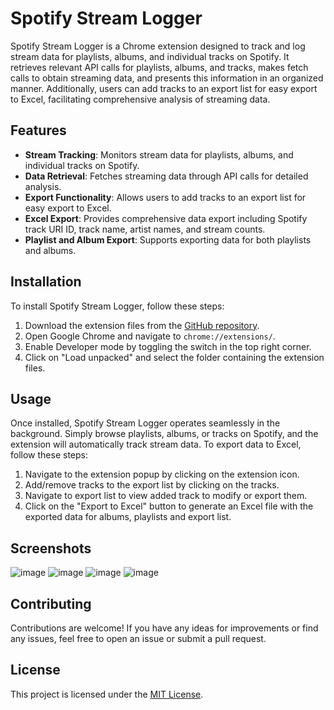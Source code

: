 # Spotify Stream Logger

Spotify Stream Logger is a Chrome extension designed to track and log stream data for playlists, albums, and individual tracks on Spotify. It retrieves relevant API calls for playlists, albums, and tracks, makes fetch calls to obtain streaming data, and presents this information in an organized manner. Additionally, users can add tracks to an export list for easy export to Excel, facilitating comprehensive analysis of streaming data.

## Features

- **Stream Tracking**: Monitors stream data for playlists, albums, and individual tracks on Spotify.
- **Data Retrieval**: Fetches streaming data through API calls for detailed analysis.
- **Export Functionality**: Allows users to add tracks to an export list for easy export to Excel.
- **Excel Export**: Provides comprehensive data export including Spotify track URI ID, track name, artist names, and stream counts.
- **Playlist and Album Export**: Supports exporting data for both playlists and albums.

## Installation

To install Spotify Stream Logger, follow these steps:

1. Download the extension files from the [GitHub repository](https://github.com/rupava/Spotify-Stream-Logger/).
2. Open Google Chrome and navigate to `chrome://extensions/`.
3. Enable Developer mode by toggling the switch in the top right corner.
4. Click on "Load unpacked" and select the folder containing the extension files.

## Usage

Once installed, Spotify Stream Logger operates seamlessly in the background. Simply browse playlists, albums, or tracks on Spotify, and the extension will automatically track stream data. To export data to Excel, follow these steps:

1. Navigate to the extension popup by clicking on the extension icon.
2. Add/remove tracks to the export list by clicking on the tracks.
3. Navigate to export list to view added track to modify or export them.
4. Click on the "Export to Excel" button to generate an Excel file with the exported data for albums, playlists and export list.

## Screenshots

![image](https://github.com/rupava/Spotify-Stream-Logger/assets/61538804/5f0bde22-5019-4119-9534-166d4c2ba2fc)
![image](https://github.com/rupava/Spotify-Stream-Logger/assets/61538804/1843a50b-a8f8-40fd-a397-380701a6f59c)
![image](https://github.com/rupava/Spotify-Stream-Logger/assets/61538804/be3cedda-73e5-47b6-b50c-cf86da626e65)
![image](https://github.com/rupava/Spotify-Stream-Logger/assets/61538804/e30c3465-e727-4984-b459-4d8554f18381)



## Contributing

Contributions are welcome! If you have any ideas for improvements or find any issues, feel free to open an issue or submit a pull request.

## License

This project is licensed under the [MIT License](LICENSE).

